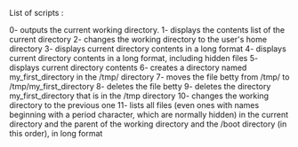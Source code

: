 List of scripts :

0- outputs the current working directory.
1- displays the contents list of the current directory
2- changes the working directory to the user's home directory
3- displays current directory contents in a long format
4- displays current directory contents in a long format, including hidden files
5- displays current directory contents
6- creates a directory named my_first_directory in the /tmp/ directory
7- moves the file betty from /tmp/ to /tmp/my_first_directory
8- deletes the file betty
9- deletes the directory my_first_directory that is in the /tmp directory
10- changes the working directory to the previous one
11- lists all files (even ones with names beginning with a period character, which are normally hidden) in the current directory and the parent of the working directory and the /boot directory (in this order), in long format